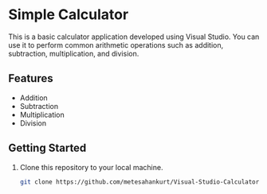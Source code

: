 # Simple Calculator

This is a basic calculator application developed using Visual Studio. You can use it to perform common arithmetic operations such as addition, subtraction, multiplication, and division.

## Features

- Addition
- Subtraction
- Multiplication
- Division

## Getting Started

1. Clone this repository to your local machine.

   ```bash
   git clone https://github.com/metesahankurt/Visual-Studio-Calculator.git
